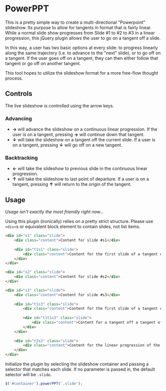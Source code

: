 # PowerPPT

This is a pretty simple way to create a multi-directional "Powerpoint" slideshow. Its purpose to allow for tangents in format that is fairly linear. While a normal slide show progresses from Slide #1 to #2 to #3 in a linear progression, this jQuery plugin allows the user to go on a tangent off a slide.

In this way, a user has two basic options at every slide: to progress linearly along the same trajectory (i.e. to advance to the "next" slide), or to go off on a tangent. If the user goes off on a tangent, they can then either follow that tangent or go off on another tangent.

This tool hopes to utilize the slideshow format for a more free-flow thought process.

## Controls
The live slideshow is controlled using the arrow keys. 

### Advancing
- **→** will advance the slideshow on a continuous linear progression. If the user is on a tangent, pressing **→** will continue down that tangent.
- **↓** will take the slideshow on a tangent off the current slide. If a user is on a tangent, pressing **↓** will go off on a new tangent.

### Backtracking
- **←** will take the slideshow to previous slide in the continuous linear progression. 
- **↑** will take the slideshow to last point of departure. If a user is on a tangent, pressing **↑** will return to the origin of the tangent.

## Usage
*Usage isn't exactly the most friendly right now...*

Using this plugin (ironically) relies on a pretty strict structure. Please use `<div>`s or equivalent block element to contain slides, not list items.


``` html
<div id="s1" class="slide">
	<div class="content">Content for slide #s1</div>
	
	<div id="t1s1" class="slide">
		<div class="content">Content for the first slide of a tangent off slide #s1</div>	
	</div>
</div>

<div id="s2" class="slide">
    <div class="content">Content for slide #s2</div>
</div>

<div id="s3" class="slide">
    <div class="content">Content for slide #s3</div>
    
    <div id="t1s3" class="slide">
    	<div class="content">Content for the first slide of a tangent off slide #s3</div>	
    	
    	<div id="t1t1s3" class="slide">
    	    <div class="content">Content for a tangent off a tangent off slide #s3</div>
    	</div>
    </div>
    
    <div id="t2s3" class="slide">
        <div class="content">Content for the linear progression of the tangent off slide #s3</div>
    </div>
</div>
```


Initialize the plugin by selecting the slideshow container and passing a selector that matches each slide. If no parameter is passed in, the default selector will be `.slide`.

``` js
$('#container').powerPPT('.slide');
```